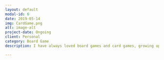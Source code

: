 ```yaml
---
layout: default
modal-id: 6
date: 2019-05-14
img: CardGame.png
alt: image-alt
project-date: Ongoing
client: Personal
category: Board Game
description: I have always loved board games and card games, growing up playing Cluedo with my family, i also played a lot of the Pokemon trading card game and as i became a teenager i discovered Magic the Gathering that i still play to this day. And so because of this i have always wanted to create my own card game that people could enjoy as much as i did as a child. This is a card game i have been slowly working on in my free time based on a Dungeons and Dragons campaign that me and my friends played, where the character cards are our characters. I have created a digital mock up of the card game that is playable on Tabletop Simulator, and after i gather up enough art assets i intend on having this be printed and published.

---
```

